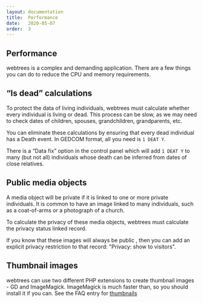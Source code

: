 ```yaml
---
layout: documentation
title:  Performance
date:   2020-05-07
order:  3
---
```


## Performance

webtrees is a complex and demanding application.  There are a few things you can do to reduce the
CPU and memory requirements.

## “Is dead” calculations

To protect the data of living individuals, webtrees must calculate whether every individual is living or dead.
This process can be slow, as we may need to check dates of children, spouses, grandchildren, grandparents, etc.

You can eliminate these calculations by ensuring that every dead individual has a Death event.
In GEDCOM format, all you need is `1 DEAT Y`.

There is a “Data fix” option in the control panel which will add `1 DEAT Y` to many (but not all) individuals
whose death can be inferred from dates of close relatives.

## Public media objects

A media object will be private if it is linked to one or more private individuals.
It is common to have an image linked to many individuals, such as a coat-of-arms or a photograph of a church.

To calculate the privacy of these media objects, webtrees must calculate the privacy status linked record.

If you know that these images will always be public , then you can add an explicit privacy restriction
to that record: "Privacy: show to visitors".

## Thumbnail images

webtrees can use two different PHP extensions to create thumbnail images - GD and ImageMagick.
ImageMagick is much faster than, so you should install it if you can.
See the FAQ entry for [thumbnails](https://webtrees.net/faq/thumbnails/)
